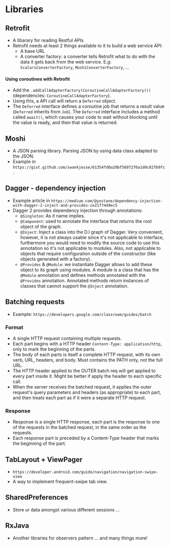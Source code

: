 # Libraries

## Retrofit
- A libarary for reading Restful APIs
- Retrofit needs at least 2 things available to it to build a web service API:
  + A base URL
  + A converter factory: a converter tells Retrofit what to do with the data it gets back from the web service. E.g: `ScalarsConverterFactory`, `MoshiConverterFactory`, ...
#### Using coroutines with Retrofit
- Add the `.addCallAdapterFactory(CoroutineCallAdapterFactory())` (dependencies: `CoroutineCallAdapterFactory`).
- Using this, a API call will return a `Deferred` object. 
- The `Deferred` interface defines a coroutine job that returns a result value (`Deferred` inherits from `Job`). The `Deferred` interface includes a method called `await()`, which causes your code to wait without blocking until the value is ready, and then that value is returned.

## Moshi
- A JSON parsing library. Parsing JSON by using data class adapted to the JSON.
- Example in `https://gist.github.com/swankjesse/61354fd0a20bf56072f6a1d0c82fb9fc`.

## Dagger - dependency injection
- Example article in `https://medium.com/@yostane/dependency-injection-with-dagger-2-inject-and-provides-ce21f7449ec5`
- Dagger 2 provides dependency injection through annotations:
  + `@Singleton`: As it name implies.
  + `@Component`: used to annotate the interface that returns the root object of the graph.
  + `@Inject`: Inject a class into the D.I graph of Dagger. Very convenient, however, it is not always usable since it's not applicable to interface, furthermore you would need to modify the source code to use this annotation so it's not applicable to modules. Also, not applicable to objects that require configuration outside of the constructor (like objects generated with a factory).
  + `@Provides` & `@Module`: we instantiate Dagger allows to add these object to its graph using modules. A module is a class that has the `@Module` annotation and defines methods annotated with the `@Provides` annotation. Annotated methods return instances of classes that cannot support the `@Inject` annotation.

## Batching requests
- Example: `https://developers.google.com/classroom/guides/batch`
### Format
- A single HTTP request containing multiple requests.
- Each part begins with a HTTP header `Content-Type: application/http`, only to mark the beginning of the parts.
- The body of each parts is itself a complete HTTP request, with its own verb, URL, headers, and body. Must contains the PATH only, not the full URL.
- The HTTP header applied to the OUTER batch req will get applied to every part inside it. Might be better if apply the header to each specific call.
- When the server receives the batched request, it applies the outer request's query parameters and headers (as appropriate) to each part, and then treats each part as if it were a separate HTTP request.
### Response
- Response is a single HTTP response, each part is the response to one of the requests in the batched request, in the same order as the requests.
- Each response part is preceded by a Content-Type header that marks the beginning of the part.
## TabLayout + ViewPager
- `https://developer.android.com/guide/navigation/navigation-swipe-view`
- A way to implement frequent-swipe tab view.

## SharedPreferences
- Store ur data amongst various different sessions ... 
## RxJava
- Another libraries for observers pattern ... and many things more!

